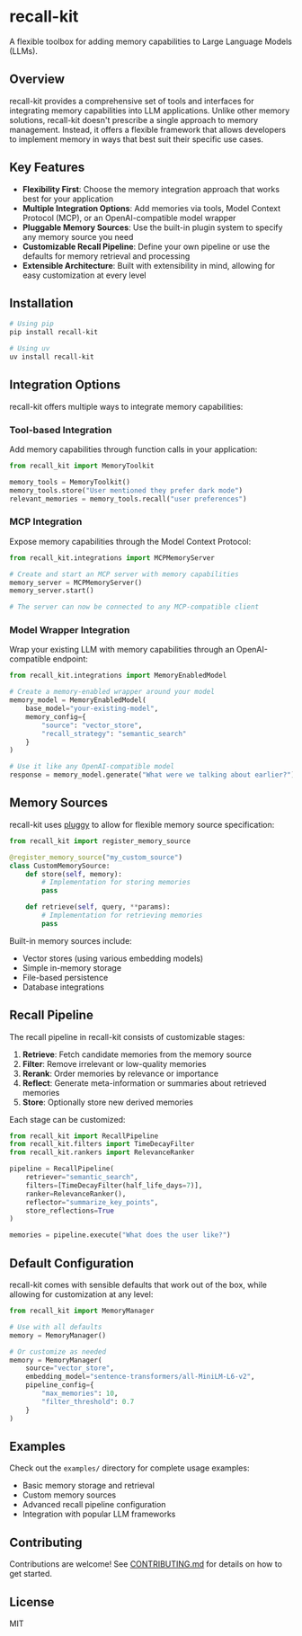 # recall-kit

A flexible toolbox for adding memory capabilities to Large Language Models (LLMs).

## Overview

recall-kit provides a comprehensive set of tools and interfaces for integrating memory capabilities into LLM applications. Unlike other memory solutions, recall-kit doesn't prescribe a single approach to memory management. Instead, it offers a flexible framework that allows developers to implement memory in ways that best suit their specific use cases.

## Key Features

- **Flexibility First**: Choose the memory integration approach that works best for your application
- **Multiple Integration Options**: Add memories via tools, Model Context Protocol (MCP), or an OpenAI-compatible model wrapper
- **Pluggable Memory Sources**: Use the built-in plugin system to specify any memory source you need
- **Customizable Recall Pipeline**: Define your own pipeline or use the defaults for memory retrieval and processing
- **Extensible Architecture**: Built with extensibility in mind, allowing for easy customization at every level

## Installation

```bash
# Using pip
pip install recall-kit

# Using uv
uv install recall-kit
```

## Integration Options

recall-kit offers multiple ways to integrate memory capabilities:

### Tool-based Integration

Add memory capabilities through function calls in your application:

```python
from recall_kit import MemoryToolkit

memory_tools = MemoryToolkit()
memory_tools.store("User mentioned they prefer dark mode")
relevant_memories = memory_tools.recall("user preferences")
```

### MCP Integration

Expose memory capabilities through the Model Context Protocol:

```python
from recall_kit.integrations import MCPMemoryServer

# Create and start an MCP server with memory capabilities
memory_server = MCPMemoryServer()
memory_server.start()

# The server can now be connected to any MCP-compatible client
```

### Model Wrapper Integration

Wrap your existing LLM with memory capabilities through an OpenAI-compatible endpoint:

```python
from recall_kit.integrations import MemoryEnabledModel

# Create a memory-enabled wrapper around your model
memory_model = MemoryEnabledModel(
    base_model="your-existing-model",
    memory_config={
        "source": "vector_store",
        "recall_strategy": "semantic_search"
    }
)

# Use it like any OpenAI-compatible model
response = memory_model.generate("What were we talking about earlier?")
```

## Memory Sources

recall-kit uses [pluggy](https://pluggy.readthedocs.io/) to allow for flexible memory source specification:

```python
from recall_kit import register_memory_source

@register_memory_source("my_custom_source")
class CustomMemorySource:
    def store(self, memory):
        # Implementation for storing memories
        pass

    def retrieve(self, query, **params):
        # Implementation for retrieving memories
        pass
```

Built-in memory sources include:
- Vector stores (using various embedding models)
- Simple in-memory storage
- File-based persistence
- Database integrations

## Recall Pipeline

The recall pipeline in recall-kit consists of customizable stages:

1. **Retrieve**: Fetch candidate memories from the memory source
2. **Filter**: Remove irrelevant or low-quality memories
3. **Rerank**: Order memories by relevance or importance
4. **Reflect**: Generate meta-information or summaries about retrieved memories
5. **Store**: Optionally store new derived memories

Each stage can be customized:

```python
from recall_kit import RecallPipeline
from recall_kit.filters import TimeDecayFilter
from recall_kit.rankers import RelevanceRanker

pipeline = RecallPipeline(
    retriever="semantic_search",
    filters=[TimeDecayFilter(half_life_days=7)],
    ranker=RelevanceRanker(),
    reflector="summarize_key_points",
    store_reflections=True
)

memories = pipeline.execute("What does the user like?")
```

## Default Configuration

recall-kit comes with sensible defaults that work out of the box, while allowing for customization at any level:

```python
from recall_kit import MemoryManager

# Use with all defaults
memory = MemoryManager()

# Or customize as needed
memory = MemoryManager(
    source="vector_store",
    embedding_model="sentence-transformers/all-MiniLM-L6-v2",
    pipeline_config={
        "max_memories": 10,
        "filter_threshold": 0.7
    }
)
```

## Examples

Check out the `examples/` directory for complete usage examples:

- Basic memory storage and retrieval
- Custom memory sources
- Advanced recall pipeline configuration
- Integration with popular LLM frameworks

## Contributing

Contributions are welcome! See [CONTRIBUTING.md](CONTRIBUTING.md) for details on how to get started.

## License

MIT

